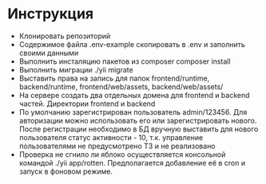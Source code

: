 <h1>Инструкция</h1>
<ul>
    <li>Клонировать репозиторий</li>
    <li>Содержимое файла .env-example скопировать в .env и заполнить своими данными</li>
    <li>Выполнить инсталяцию пакетов из composer composer install</li>
    <li>Выполнить миграции ./yii migrate</li>
    <li>Выставить права на запись для папок frontend/runtime, backend/runtime, frontend/web/assets, backend/web/assets/</li>
    <li>На сервере создать два отдельных домена для frontend и backend частей. Директории frontend и backend</li>
    <li>По умолчанию зарегистрирован пользователь admin/123456. Для авторизации можно использовать его или зарегистрировать нового. После регистрации необходимо в БД вручную выставить для нового пользователя статус активности - 10, т.к. управление пользователями не предусмотрено ТЗ и не реализовано </li>
    <li>Проверка не сгнило ли яблоко осуществляется консольной командой ./yii app/rotten. Предполагается добавление её в cron и запуск в фоновом режиме.</li>
</ul>
